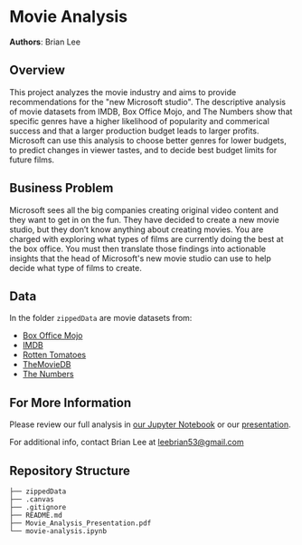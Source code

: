 # Movie Analysis

**Authors**: Brian Lee

## Overview

This project analyzes the movie industry and aims to provide recommendations for the "new Microsoft studio". The descriptive analysis of movie datasets from IMDB, Box Office Mojo, and The Numbers show that specific genres have a higher likelihood of popularity and commerical success and that a larger production budget leads to larger profits. Microsoft can use this analysis to choose better genres for lower budgets, to predict changes in viewer tastes, and to decide best budget limits for future films.

## Business Problem

Microsoft sees all the big companies creating original video content and they want to get in on the fun. They have decided to create a new movie studio, but they don’t know anything about creating movies. You are charged with exploring what types of films are currently doing the best at the box office. You must then translate those findings into actionable insights that the head of Microsoft's new movie studio can use to help decide what type of films to create.

## Data

In the folder `zippedData` are movie datasets from:

* [Box Office Mojo](https://www.boxofficemojo.com/)
* [IMDB](https://www.imdb.com/)
* [Rotten Tomatoes](https://www.rottentomatoes.com/)
* [TheMovieDB](https://www.themoviedb.org/)
* [The Numbers](https://www.the-numbers.com/)


## For More Information

Please review our full analysis in [our Jupyter Notebook](./movie-analysis.ipynb) or our [presentation](./Movie_Analysis_Presentation.pdf).

For additional info, contact Brian Lee at [leebrian53@gmail.com](mailto:leebrian53@gmail.com)

## Repository Structure

```
├── zippedData
├── .canvas
├── .gitignore
├── README.md
├── Movie_Analysis_Presentation.pdf
└── movie-analysis.ipynb
```